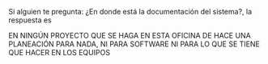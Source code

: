 





Si alguien te pregunta: ¿En donde está la documentación del sistema?, la respuesta es 

EN NINGÚN PROYECTO QUE SE HAGA EN ESTA OFICINA DE HACE UNA PLANEACIÓN PARA NADA, NI PARA SOFTWARE NI PARA LO QUE SE TIENE QUE HACER EN LOS EQUIPOS